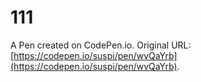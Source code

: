 # 111

A Pen created on CodePen.io. Original URL: [https://codepen.io/suspi/pen/wvQaYrb](https://codepen.io/suspi/pen/wvQaYrb).

